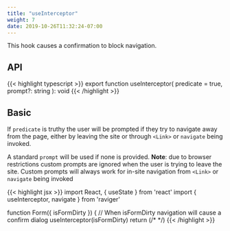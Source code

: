 ```yaml
---
title: "useInterceptor"
weight: 7
date: 2019-10-26T11:32:24-07:00
---
```


This hook causes a confirmation to block navigation.

## API

{{< highlight typescript >}}
export function useInterceptor(
  predicate = true,
  prompt?: string
): void
{{< /highlight >}}

## Basic


If `predicate` is truthy the user will be prompted if they try to navigate away from the page, either by leaving the site or through `<Link>` or `navigate` being invoked.

A standard `prompt` will be used if none is provided. **Note**: due to browser restrictions custom prompts are ignored when the user is trying to leave the site. Custom prompts will always work for in-site navigation from `<Link>` or `navigate` being invoked

{{< highlight jsx >}}
import React, { useState } from 'react'
import { useInterceptor, navigate } from 'raviger'

function Form({ isFormDirty }) {
  // When isFormDirty navigation will cause a confirm dialog
  useInterceptor(isFormDirty)
  return (/* */)
{{< /highlight >}}

